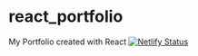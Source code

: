 # react_portfolio
My Portfolio created with React
[![Netlify Status](https://api.netlify.com/api/v1/badges/be9940e0-9e7a-4e92-ac08-03b0d91ce917/deploy-status)](https://app.netlify.com/sites/denzcodergrant/deploys)
